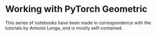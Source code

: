# Working with PyTorch Geometric

This series of notebooks have been made in correspondence with the tutorials by Antonio Longa, and is mostly self-contained.